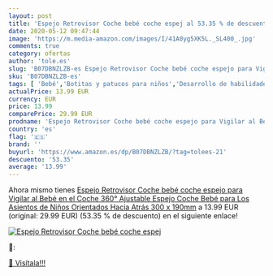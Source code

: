 ```yaml
---
layout: post
title: 'Espejo Retrovisor Coche bebé coche espej al 53.35 % de descuento'
date: 2020-05-12 09:47:44
image: 'https://m.media-amazon.com/images/I/41A0yg5XK5L._SL400_.jpg'
comments: true
category: ofertas
author: 'tole.es'
slug: 'B07DBNZLZB-es Espejo Retrovisor Coche bebé coche espejo para Vigilar al...'
sku: 'B07DBNZLZB-es'
tags: [ 'Bebé','Botitas y patucos para niños','Desarrollo de habilidades motoras','Juguetes','Juguetes para Bebés y primera infancia','Juguetes para apilar y encajar','Juguetes y juegos','Lactancia y alimentación','Recipientes para comida','Zapatos','Zapatos para bebés','Zapatos para niños','Zapatos y complementos','bebé', ]
actualPrice: 13.99 EUR
currency: EUR
price: 13.99
comparePrice: 29.99 EUR
prodname: 'Espejo Retrovisor Coche bebé coche espejo para Vigilar al Bebé en el Coche 360° Ajustable Espejo Coche Bebé  para Los Asientos de Niños Orientados Hacia Atrás 300 x 190mm'
country: 'es'
flag: '🇪🇸'
brand: ''
buyurl: 'https://www.amazon.es/dp/B07DBNZLZB/?tag=tolees-21'
descuento: '53.35'
average: '13.99'
---
```


Ahora mismo tienes [Espejo Retrovisor Coche bebé coche espejo para Vigilar al Bebé en el Coche 360° Ajustable Espejo Coche Bebé  para Los Asientos de Niños Orientados Hacia Atrás 300 x 190mm](https://www.amazon.es/dp/B07DBNZLZB/?tag=tolees-21) a 13.99 EUR (original: 29.99 EUR) (53.35 %  de descuento) en el siguiente enlace!

[![Espejo Retrovisor Coche bebé coche espej](https://m.media-amazon.com/images/I/41A0yg5XK5L._SL400_.jpg)](https://www.amazon.es/dp/B07DBNZLZB/?tag=tolees-21)

🔎:


[🛒 Visítala!!!](https://www.amazon.es/dp/B07DBNZLZB/?tag=tolees-21)
